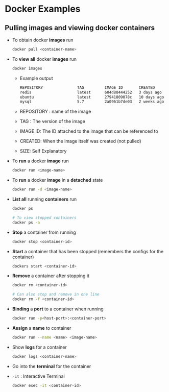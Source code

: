 # Docker Examples

## Pulling images and viewing docker containers

- To obtain docker **images** run
 
  ```sh
  docker pull <container-name>
  ```

- To **view all** docker **images** run
  
  ```sh
  docker images
  ```
  - Example output
    
    ```sh
    REPOSITORY               TAG         IMAGE ID       CREATED        SIZE
    redis                    latest      604d80444252   3 days ago     117MB
    ubuntu                   latest      27941809078c   10 days ago    77.8MB
    mysql                    5.7         2a0961b7de03   2 weeks ago    462MB
    ```   
  - REPOSITORY : name of the image
  - TAG : The version of the image
  - IMAGE ID: The ID attached to the image that can be referenced to
  - CREATED: When the image itself was created (not pulled)
  - SIZE: Self Explanatory

- To **run** a docker **image** run

  ```sh
  docker run <image-name>
  ```

- To **run** a docker **image** in a **detached** state

  ```sh
  docker run -d <image-name> 
  ```

- **List all** running **containers** run
  
  ```sh
  docker ps
  
  # To view stopped containers
  docker ps -a
  ```

- **Stop** a container from running
  
  ```sh
  docker stop <container-id>
  ```

- **Start** a container that has been stopped (remembers the configs for the container)
  
  ```sh
  dockers start <container-id>
  ```

- **Remove** a container after stopping it

  ```sh
  docker rm <container-id>
  
  # Can also stop and remove in one line
  docker rm -f <container-id>
  ```

- **Binding** a **port** to a container when running

  ```sh
  docker run -p<host-port>:<container-port>
  ```

- **Assign** a **name** to container

  ```sh
  docker run --name <name> <image-name>
  ```

- Show **logs** for a container

  ```sh
  docker logs <container-name>
  ```

- Go into the **terminal** for the container
- `-it` : Interactive Terminal

  ```sh
  docker exec -it <container-id>
  ```